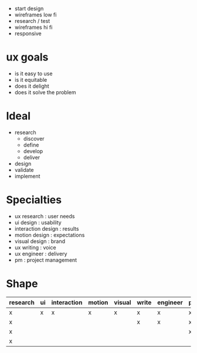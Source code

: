 - start design
- wireframes low fi
- research / test
- wireframes hi fi
- responsive

# ux goals

- is it easy to use
- is it equitable
- does it delight
- does it solve the problem

# Ideal

- research
	- discover
	- define
	- develop
	- deliver
- design
- validate
- implement

# Specialties

- ux research : user needs
- ui design : usability
- interaction design : results
- motion design : expectations
- visual design : brand
- ux writing : voice
- ux engineer : delivery
- pm : project management

# Shape

|research|ui|interaction|motion|visual|write|engineer|pm|
|--|--|--|--|--|--|--|--|
|x|x|x|x|x|x|x|x|
|x|||||x|x|x|
|x|||||||x|
|x||||||||

